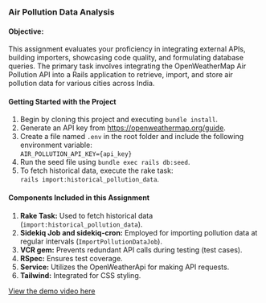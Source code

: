 ### Air Pollution Data Analysis

#### Objective:
This assignment evaluates your proficiency in integrating external APIs, building importers, showcasing code quality, and formulating database queries. The primary task involves integrating the OpenWeatherMap Air Pollution API into a Rails application to retrieve, import, and store air pollution data for various cities across India.

#### Getting Started with the Project

1. Begin by cloning this project and executing `bundle install`.
2. Generate an API key from https://openweathermap.org/guide.
3. Create a file named `.env` in the root folder and include the following environment variable:  
   `AIR_POLLUTION_API_KEY={api_key}`
4. Run the seed file using `bundle exec rails db:seed`.
5. To fetch historical data, execute the rake task:  
   `rails import:historical_pollution_data`.

#### Components Included in this Assignment

1. **Rake Task:** Used to fetch historical data (`import:historical_pollution_data`).
2. **Sidekiq Job and sidekiq-cron:** Employed for importing pollution data at regular intervals (`ImportPollutionDataJob`).
3. **VCR gem:** Prevents redundant API calls during testing (test cases).
4. **RSpec:** Ensures test coverage.
5. **Service:** Utilizes the OpenWeatherApi for making API requests.
6. **Tailwind:** Integrated for CSS styling.

[View the demo video here](https://www.loom.com/share/48abb3c416c54632ade620428d99e9db?sid=a1bacac2-5e2f-495d-a96b-172c6a3e904e)
